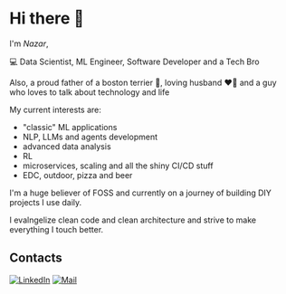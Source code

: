 # Hi there 👋

I'm *Nazar*,

💻 Data Scientist, ML Engineer, Software Developer and a Tech Bro

Also, a proud father of a boston terrier 🐶, loving husband ❤️‍🔥 and a guy who loves to talk about technology and life

My current interests are:

- "classic" ML applications
- NLP, LLMs and agents development
- advanced data analysis
- RL
- microservices, scaling and all the shiny CI/CD stuff
- EDC, outdoor, pizza and beer

I'm a huge believer of FOSS and currently on a journey of building DIY projects I use daily.

I evalngelize clean code and clean architecture and strive to make everything I touch better. 


## Contacts

[![LinkedIn](https://img.shields.io/badge/-LinkedIn-black?style=flat-square&logo=Linkedin&logoColor=blue)](https://www.linkedin.com/in/nazariinyzhnyk/)
[![Mail](https://img.shields.io/badge/-Email-grey?style=flat-square&logo=gmail&logoColor=red)](mailto:nazar.nyzhnyk@gmail.com)

<!--
## Some stats 

![Nazarii’s GitHub stats](https://github-readme-stats.vercel.app/api?username=nazariinyzhnyk&show_icons=true&theme=tokyonight)
-->
